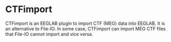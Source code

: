 # CTFimport 

CTFimport is an EEGLAB plugin to import CTF (MEG) data into EEGLAB. It is an alternative to File-IO. In some case, CTFimport can import MEG CTF files that File-IO cannot import and vice versa.
